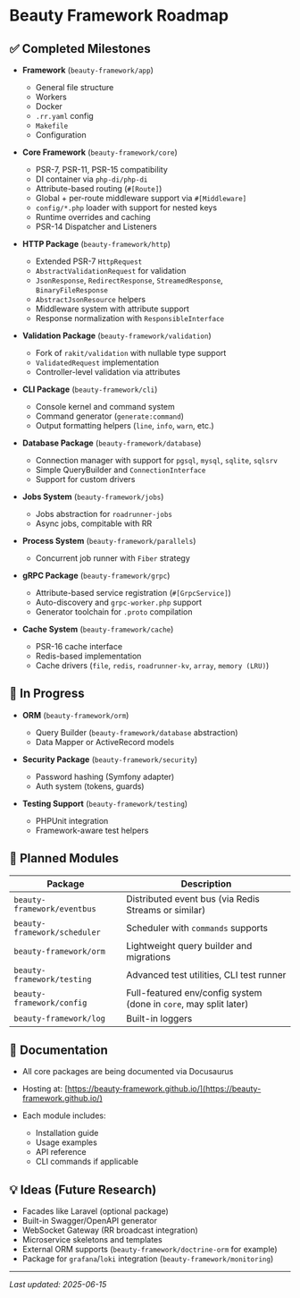 # Beauty Framework Roadmap

## ✅ Completed Milestones

* **Framework** (`beauty-framework/app`)

  * General file structure
  * Workers
  * Docker
  * `.rr.yaml` config
  * `Makefile`
  * Configuration

* **Core Framework** (`beauty-framework/core`)

  * PSR-7, PSR-11, PSR-15 compatibility
  * DI container via `php-di/php-di`
  * Attribute-based routing (`#[Route]`)
  * Global + per-route middleware support via `#[Middleware]`
  * `config/*.php` loader with support for nested keys
  * Runtime overrides and caching
  * PSR-14 Dispatcher and Listeners

* **HTTP Package** (`beauty-framework/http`)

  * Extended PSR-7 `HttpRequest`
  * `AbstractValidationRequest` for validation
  * `JsonResponse`, `RedirectResponse`, `StreamedResponse`, `BinaryFileResponse`
  * `AbstractJsonResource` helpers
  * Middleware system with attribute support
  * Response normalization with `ResponsibleInterface`

* **Validation Package** (`beauty-framework/validation`)

  * Fork of `rakit/validation` with nullable type support
  * `ValidatedRequest` implementation
  * Controller-level validation via attributes

* **CLI Package** (`beauty-framework/cli`)

  * Console kernel and command system
  * Command generator (`generate:command`)
  * Output formatting helpers (`line`, `info`, `warn`, etc.)

* **Database Package** (`beauty-framework/database`)

  * Connection manager with support for `pgsql`, `mysql`, `sqlite`, `sqlsrv`
  * Simple QueryBuilder and `ConnectionInterface`
  * Support for custom drivers

* **Jobs System** (`beauty-framework/jobs`)

  * Jobs abstraction for `roadrunner-jobs`
  * Async jobs, compitable with RR

* **Process System** (`beauty-framework/parallels`)

  * Concurrent job runner with `Fiber` strategy

* **gRPC Package** (`beauty-framework/grpc`)

  * Attribute-based service registration (`#[GrpcService]`)
  * Auto-discovery and `grpc-worker.php` support
  * Generator toolchain for `.proto` compilation

* **Cache System** (`beauty-framework/cache`)

  * PSR-16 cache interface
  * Redis-based implementation
  * Cache drivers (`file`, `redis`, `roadrunner-kv`, `array`, `memory (LRU)`)

## 🚧 In Progress

* **ORM** (`beauty-framework/orm`)

  * Query Builder (`beauty-framework/database` abstraction)
  * Data Mapper or ActiveRecord models

* **Security Package** (`beauty-framework/security`)

  * Password hashing (Symfony adapter)
  * Auth system (tokens, guards)

* **Testing Support** (`beauty-framework/testing`)

  * PHPUnit integration
  * Framework-aware test helpers


## 🧪 Planned Modules

| Package                      | Description                                                       |
|------------------------------|-------------------------------------------------------------------|
| `beauty-framework/eventbus`  | Distributed event bus (via Redis Streams or similar)              |
| `beauty-framework/scheduler` | Scheduler with `commands` supports                                |
| `beauty-framework/orm`       | Lightweight query builder and migrations                          |
| `beauty-framework/testing`   | Advanced test utilities, CLI test runner                          |
| `beauty-framework/config`    | Full-featured env/config system (done in `core`, may split later) |
| `beauty-framework/log`       | Built-in loggers                                                  |

## 📘 Documentation

* All core packages are being documented via Docusaurus
* Hosting at: [https://beauty-framework.github.io/](https://beauty-framework.github.io/)
* Each module includes:

  * Installation guide
  * Usage examples
  * API reference
  * CLI commands if applicable

## 💡 Ideas (Future Research)

* Facades like Laravel (optional package)
* Built-in Swagger/OpenAPI generator
* WebSocket Gateway (RR broadcast integration)
* Microservice skeletons and templates
* External ORM supports (`beauty-framework/doctrine-orm` for example)
* Package for `grafana`/`loki` integration (`beauty-framework/monitoring`)

---

*Last updated: 2025-06-15*
